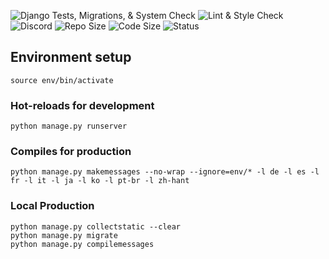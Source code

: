 ![Django Tests, Migrations, & System Check](https://github.com/TrainerDex/backend/workflows/Django%20Tests,%20Migrations,%20&%20System%20Check/badge.svg)
![Lint & Style Check](https://github.com/TrainerDex/backend/workflows/Lint%20&%20Style%20Check/badge.svg)
![Discord](https://img.shields.io/discord/364313717720219651?logo=discord)
![Repo Size](https://img.shields.io/github/repo-size/TrainerDex/backend?logo=github)
![Code Size](https://img.shields.io/github/languages/code-size/TrainerDex/backend?logo=python)
![Status](https://img.shields.io/website?url=https%3A%2F%2Fbeta.trainerdex.co.uk)

## Environment setup
```
source env/bin/activate
```

### Hot-reloads for development
```
python manage.py runserver
```

### Compiles for production
```
python manage.py makemessages --no-wrap --ignore=env/* -l de -l es -l fr -l it -l ja -l ko -l pt-br -l zh-hant
```

### Local Production
```
python manage.py collectstatic --clear
python manage.py migrate
python manage.py compilemessages
```
